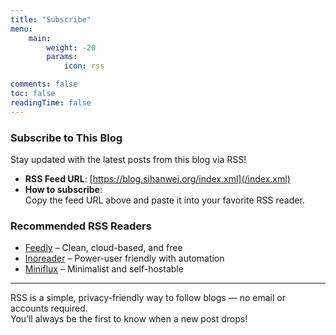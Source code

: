 ```yaml
---
title: "Subscribe"
menu:
    main: 
        weight: -20
        params:
            icon: rss

comments: false
toc: false
readingTime: false
---
```


### Subscribe to This Blog

Stay updated with the latest posts from this blog via RSS!

- **RSS Feed URL**: [https://blog.sihanwei.org/index.xml](/index.xml)
- **How to subscribe**:  
  Copy the feed URL above and paste it into your favorite RSS reader.

### Recommended RSS Readers

- [Feedly](https://feedly.com/) – Clean, cloud-based, and free
- [Inoreader](https://inoreader.com/) – Power-user friendly with automation
- [Miniflux](https://miniflux.app/) – Minimalist and self-hostable

---

RSS is a simple, privacy-friendly way to follow blogs — no email or accounts required.  
You’ll always be the first to know when a new post drops!

